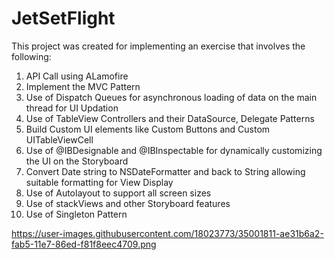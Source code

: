 # JetSetFlight

This project was created for implementing an exercise that involves the following:
1. API Call using ALamofire
2. Implement the MVC Pattern
3. Use of Dispatch Queues for asynchronous loading of data on the main thread for UI Updation
4. Use of TableView Controllers and their DataSource, Delegate Patterns
5. Build Custom UI elements like Custom Buttons and Custom UITableViewCell
6. Use of @IBDesignable and @IBInspectable for dynamically customizing the UI on the Storyboard
7. Convert Date string to NSDateFormatter and back to String allowing suitable formatting for View Display
8. Use of Autolayout to support all screen sizes
9. Use of stackViews and other Storyboard features
10. Use of Singleton Pattern

https://user-images.githubusercontent.com/18023773/35001811-ae31b6a2-fab5-11e7-86ed-f81f8eec4709.png
